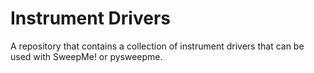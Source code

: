 # Instrument Drivers
A repository that contains a collection of instrument drivers that can be used with SweepMe! or pysweepme.
